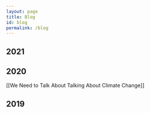 ```yaml
---
layout: page
title: Blog
id: blog
permalink: /blog
---
```


## 2021


## 2020
[[We Need to Talk About Talking About Climate Change]]

## 2019

